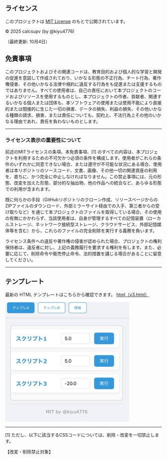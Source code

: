 ## ライセンス

このプロジェクトは [MIT License](./LICENSE) のもとで公開されています。

© 2025 calcsupv (by @kiyu4776)

（最終更新: 10月4日）

## 免責事項

このプロジェクトおよびその関連コードは、教育目的および個人的な学習と開発の促進を意図して作成されており、いかなる形態の不正行為、チート行為、著作権侵害、その他いかなる法律や規約に違反する行為をも促進または支援するものではありません。すべての使用者は、自己の責任において本プロジェクトのコードおよびリソースを使用するものとし、本プロジェクトの作者、貢献者、関連するいかなる個人または団体も、本ソフトウェアの使用または使用不能により直接的または間接的に生じた一切の損害、データの損失、利益の損失、その他いかなる種類の請求、損害、または責任についても、契約上、不法行為上その他のいかなる理由であれ、責任を負わないものとします。

---

### ライセンス表示の重要性について

前述のMITライセンスの条項、本免責事項、[1] のすべての内容は、本プロジェクトを利用するための不可欠かつ必須の条件を構成します。使用者がこれらの条件のいずれかに同意できない場合、または遵守が不可能な状況にある場合、使用者は本リポジトリのソースコード、文書、画像、その他一切の関連資産の利用を、直ちに、かつ完全に中止しなければなりません。この禁止事項には、元の形態、改変を加えた形態、部分的な抽出物、他の作品への統合など、あらゆる形態での利用が含まれます。

既に何らかの手段（GitHubリポジトリのクローン作成、リリースページからのZIPファイルのダウンロード、外部ミラーサイト経由での入手、第三者からの受け取りなど）を通じて本プロジェクトのファイルを取得している場合、その使用の有無にかかわらず、当該使用者は、自身が管理するすべての記憶装置（ローカルストレージ、ネットワーク接続型ストレージ、クラウドサービス、外部記憶媒体等を含む）から、これらのファイルの完全削除を実行する義務を負います。

ライセンス条件への違反や著作権の侵害が認められた場合、プロジェクトの権利保持者は、違反者に対し、上記の義務履行を要求する権利を有します。また、必要に応じて、削除命令や販売停止命令、法的措置を講じる場合があることに留意してください。

---

## テンプレート

最新の HTML テンプレートはこちらから確認できます。
[html（v3.html）](https://github.com/calcsupv/h5-/blob/main/template/v3/v3.html)

<img src="https://raw.githubusercontent.com/calcsupv/h5-/main/preview/IMG_9295.webp" width="400" alt="画像" />

---
[1]
ただし、以下に該当するCSSコードについては、削除・改変を一切禁止します。

【改変・削除禁止対象】
<style> 内の footer セレクタに適用される以下のスタイル定義：
padding: 12px 0;
font-size: 13px;
color: #888;
border-top: 1px solid #ddd;

この定義はデザイン上の識別要素であり、著作権者の意図した表現として保護されます。

---
## js関数（v3）

```js
toast(message)
// トーストを表示します

showMenu(n)
// メニューn番目を表示します (例: showMenu(1) → 1番目)

isValidNumber()
// 入力欄の検証（デフォルトで値のみ）

getScriptName(scriptNumber)
// スクリプトの名前を取得します

main(scriptNumber)
// runを呼び出します
```
## 著作権について

本プロジェクトに含まれるすべてのソースコード、HTML、CSS、JavaScript、画像、ドキュメント、スタイルシート、音声、アイコン、その他一切の著作物（以下「本著作物」）は、日本国著作権法（昭和45年法律第48号）
により保護されています。著作権は、著作物が創作された時点で自動的に発生し、特別な登録や表示の有無にかかわらず、著作者に独占的権利を付与することで保護されます。
**ただし、著作権者が明示的に許可した場合は、許可範囲内での利用が可能です。**

著作権法における保護対象は、思想やアイデアではなく、具体的な表現です。本著作物については以下の内容が保護されます。
プログラムコード（ソースコードおよびバイナリコード）
HTML/CSS構造およびデザインの具体的表現
JavaScriptによる機能やアルゴリズムの具体的表現
画像、アイコン、音声、フォントなどのデジタル素材
ドキュメントやマニュアルなどの文章表現
これらは著作権者の許可なしに複製、改変、配布、公衆送信、展示、頒布することは原則として禁止されます（著作権法第21条〜第28条）。
著作権者の権利
本著作物の著作者は、以下の独占的権利を有します。
複製権：著作物をコピーする権利
翻案権：著作物を翻訳、編曲、改変、編集、組み替えする権利
公衆送信権：著作物をインターネットやネットワークを通じて公衆に送信する権利
頒布権・貸与権：著作物を販売、配布、貸与する権利
展示権：著作物を公に展示する権利
著作者人格権：氏名表示権、同一性保持権など、著作物の人格的価値を保護する権利
著作権は創作と同時に自動的に発生し、特別な登録は不要です。著作権者が許可した場合は、その範囲内で複製・改変・配布などが可能です。

---
